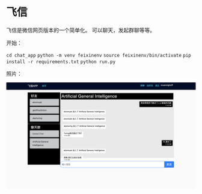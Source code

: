 # 飞信

飞信是微信网页版本的一个简单化。
可以聊天，发起群聊等等。

开始：

`cd chat_app`
`python -m venv feixinenv`
`source feixinenv/bin/activate`
`pip install -r requirements.txt`
`python run.py`


照片：

![](home.png)
